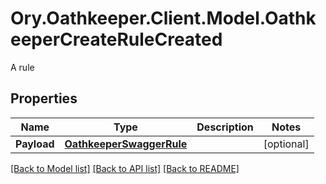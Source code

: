 # Ory.Oathkeeper.Client.Model.OathkeeperCreateRuleCreated
A rule
## Properties

Name | Type | Description | Notes
------------ | ------------- | ------------- | -------------
**Payload** | [**OathkeeperSwaggerRule**](OathkeeperSwaggerRule.md) |  | [optional] 

[[Back to Model list]](../README.md#documentation-for-models) [[Back to API list]](../README.md#documentation-for-api-endpoints) [[Back to README]](../README.md)


